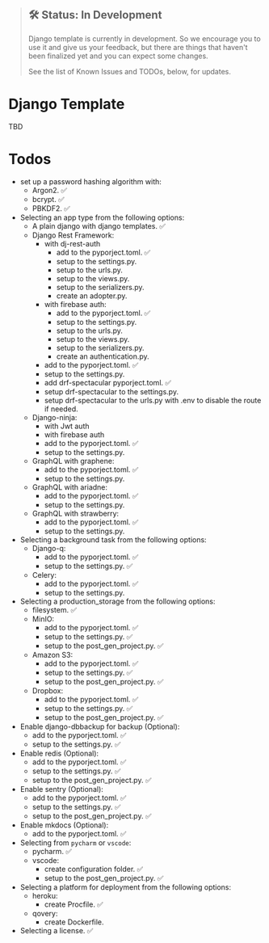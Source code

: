 > ## 🛠 Status: In Development
> Django template is currently in development. So we encourage you to use it and give us your feedback, but there are things that haven't been finalized yet and you can expect some changes.
>
> See the list of Known Issues and TODOs, below, for updates.


# Django Template
TBD

# Todos
- set up a password hashing algorithm with:
  - Argon2. ✅
  - bcrypt. ✅
  - PBKDF2. ✅
- Selecting an app type from the following options:
  - A plain django with django templates. ✅
  - Django Rest Framework:
    - with dj-rest-auth
      - add to the pyporject.toml. ✅
      - setup to the settings.py.
      - setup to the urls.py.
      - setup to the views.py.
      - setup to the serializers.py.
      - create an adopter.py.
    - with firebase auth:
      - add to the pyporject.toml. ✅
      - setup to the settings.py.
      - setup to the urls.py.
      - setup to the views.py.
      - setup to the serializers.py.
      - create an authentication.py.
    - add to the pyporject.toml. ✅
    - setup to the settings.py.
    - add drf-spectacular pyporject.toml. ✅
    - setup drf-spectacular to the settings.py.
    - setup drf-spectacular to the urls.py with .env to disable the route if needed.
  - Django-ninja:
    - with Jwt auth
    - with firebase auth
    - add to the pyporject.toml. ✅
    - setup to the settings.py.
  - GraphQL with graphene:
    - add to the pyporject.toml. ✅
    - setup to the settings.py.
  - GraphQL with ariadne:
    - add to the pyporject.toml. ✅
    - setup to the settings.py.
  - GraphQL with strawberry:
    - add to the pyporject.toml. ✅
    - setup to the settings.py.
- Selecting a background task from the following options:
  - Django-q:
    - add to the pyporject.toml. ✅
    - setup to the settings.py. ✅
  - Celery:
    - add to the pyporject.toml. ✅
    - setup to the settings.py.
- Selecting a production_storage from the following options:
  - filesystem. ✅
  - MinIO:
    - add to the pyporject.toml. ✅
    - setup to the settings.py. ✅
    - setup to the post_gen_project.py. ✅
  - Amazon S3:
    - add to the pyporject.toml. ✅
    - setup to the settings.py. ✅
    - setup to the post_gen_project.py. ✅
  - Dropbox:
    - add to the pyporject.toml. ✅
    - setup to the settings.py. ✅
    - setup to the post_gen_project.py. ✅
- Enable django-dbbackup for backup (Optional):
  - add to the pyporject.toml. ✅
  - setup to the settings.py. ✅
- Enable redis (Optional):
  - add to the pyporject.toml. ✅
  - setup to the settings.py. ✅
  - setup to the post_gen_project.py. ✅
- Enable sentry (Optional):
  - add to the pyporject.toml. ✅
  - setup to the settings.py. ✅
  - setup to the post_gen_project.py. ✅
- Enable mkdocs (Optional):
  - add to the pyporject.toml. ✅
- Selecting from `pycharm` or `vscode`:
  - pycharm. ✅
  - vscode:
    - create configuration folder. ✅
    - setup to the post_gen_project.py. ✅
- Selecting a platform for deployment from the following options:
  - heroku:
    - create Procfile. ✅
  - qovery:
    - create Dockerfile.
- Selecting a license. ✅
